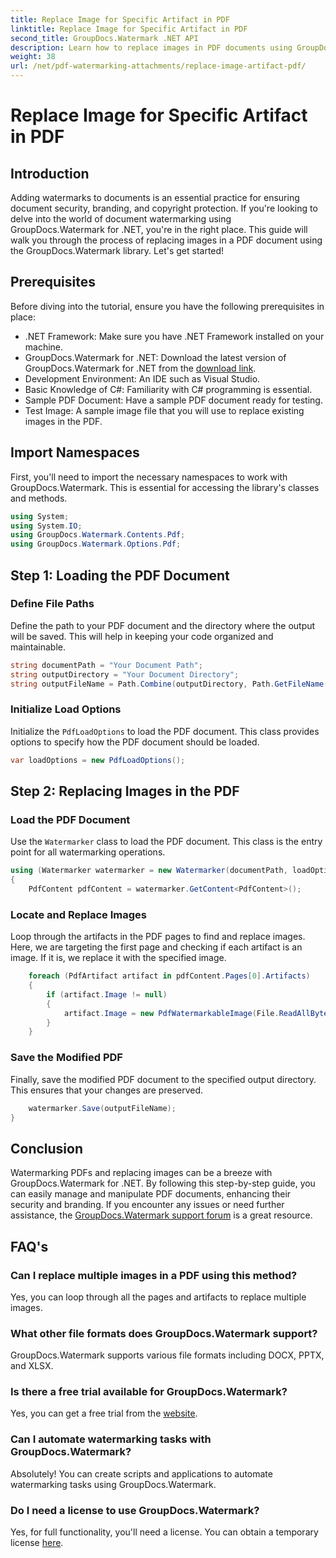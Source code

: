 ```yaml
---
title: Replace Image for Specific Artifact in PDF
linktitle: Replace Image for Specific Artifact in PDF
second_title: GroupDocs.Watermark .NET API
description: Learn how to replace images in PDF documents using GroupDocs.Watermark for .NET with this comprehensive, step-by-step tutorial.
weight: 38
url: /net/pdf-watermarking-attachments/replace-image-artifact-pdf/
---
```


# Replace Image for Specific Artifact in PDF

## Introduction
Adding watermarks to documents is an essential practice for ensuring document security, branding, and copyright protection. If you're looking to delve into the world of document watermarking using GroupDocs.Watermark for .NET, you're in the right place. This guide will walk you through the process of replacing images in a PDF document using the GroupDocs.Watermark library. Let's get started!
## Prerequisites
Before diving into the tutorial, ensure you have the following prerequisites in place:
- .NET Framework: Make sure you have .NET Framework installed on your machine.
- GroupDocs.Watermark for .NET: Download the latest version of GroupDocs.Watermark for .NET from the [download link](https://releases.groupdocs.com/Watermark/net/).
- Development Environment: An IDE such as Visual Studio.
- Basic Knowledge of C#: Familiarity with C# programming is essential.
- Sample PDF Document: Have a sample PDF document ready for testing.
- Test Image: A sample image file that you will use to replace existing images in the PDF.
## Import Namespaces
First, you'll need to import the necessary namespaces to work with GroupDocs.Watermark. This is essential for accessing the library's classes and methods.
```csharp
using System;
using System.IO;
using GroupDocs.Watermark.Contents.Pdf;
using GroupDocs.Watermark.Options.Pdf;
```

## Step 1: Loading the PDF Document
### Define File Paths
Define the path to your PDF document and the directory where the output will be saved. This will help in keeping your code organized and maintainable.
```csharp
string documentPath = "Your Document Path";
string outputDirectory = "Your Document Directory";
string outputFileName = Path.Combine(outputDirectory, Path.GetFileName(documentPath));
```
### Initialize Load Options
Initialize the `PdfLoadOptions` to load the PDF document. This class provides options to specify how the PDF document should be loaded.
```csharp
var loadOptions = new PdfLoadOptions();
```
## Step 2: Replacing Images in the PDF
### Load the PDF Document
Use the `Watermarker` class to load the PDF document. This class is the entry point for all watermarking operations.
```csharp
using (Watermarker watermarker = new Watermarker(documentPath, loadOptions))
{
    PdfContent pdfContent = watermarker.GetContent<PdfContent>();
```
### Locate and Replace Images
Loop through the artifacts in the PDF pages to find and replace images. Here, we are targeting the first page and checking if each artifact is an image. If it is, we replace it with the specified image.
```csharp
    foreach (PdfArtifact artifact in pdfContent.Pages[0].Artifacts)
    {
        if (artifact.Image != null)
        {
            artifact.Image = new PdfWatermarkableImage(File.ReadAllBytes("Your Image Path"));
        }
    }
```
### Save the Modified PDF
Finally, save the modified PDF document to the specified output directory. This ensures that your changes are preserved.
```csharp
    watermarker.Save(outputFileName);
}
```

## Conclusion
Watermarking PDFs and replacing images can be a breeze with GroupDocs.Watermark for .NET. By following this step-by-step guide, you can easily manage and manipulate PDF documents, enhancing their security and branding. If you encounter any issues or need further assistance, the [GroupDocs.Watermark support forum](https://forum.groupdocs.com/c/watermark/19) is a great resource.
## FAQ's
### Can I replace multiple images in a PDF using this method?
Yes, you can loop through all the pages and artifacts to replace multiple images.
### What other file formats does GroupDocs.Watermark support?
GroupDocs.Watermark supports various file formats including DOCX, PPTX, and XLSX.
### Is there a free trial available for GroupDocs.Watermark?
Yes, you can get a free trial from the [website](https://releases.groupdocs.com/).
### Can I automate watermarking tasks with GroupDocs.Watermark?
Absolutely! You can create scripts and applications to automate watermarking tasks using GroupDocs.Watermark.
### Do I need a license to use GroupDocs.Watermark?
Yes, for full functionality, you'll need a license. You can obtain a temporary license [here](https://purchase.groupdocs.com/temporary-license/).
